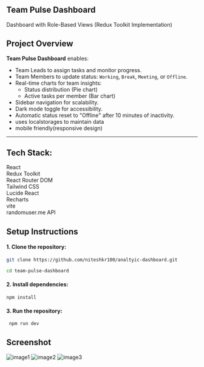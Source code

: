  ## Team Pulse Dashboard
Dashboard with Role-Based Views (Redux Toolkit Implementation)


## Project Overview

**Team Pulse Dashboard** enables:
- Team Leads to assign tasks and monitor progress.
- Team Members to update status: `Working`, `Break`, `Meeting`, or `Offline`.
- Real-time charts for team insights:
  - Status distribution (Pie chart)
  - Active tasks per member (Bar chart)
- Sidebar navigation for scalability.
- Dark mode toggle for accessibility.
- Automatic status reset to "Offline" after 10 minutes of inactivity.
- uses localstorages to maintain data
- mobile friendly(responsive design)

---

## Tech Stack:
  React            
  Redux Toolkit     
  React Router DOM  
  Tailwind CSS     
  Lucide React     
  Recharts  
  vite       
  randomuser.me API
  

##  Setup Instructions

#### 1. **Clone the repository:**

   ```bash
   git clone https://github.com/niteshkr100/analtyic-dashboard.git

   cd team-pulse-dashboard
   ```
#### 2. **Install dependencies:**
 
    
    npm install
 
 
#### 3. **Run the repository:**

   ```bash
    npm run dev
   ```
 
   
##  Screenshot
 ![image1](./public/Screenshot%202025-07-14%20at%204.53.41 PM.png)
 ![image2](./public/Screenshot%202025-07-14%20at%204.53.57 PM.png)
 ![image3](./public/Screenshot%202025-07-14%20at%204.54.13 PM.png)
 

